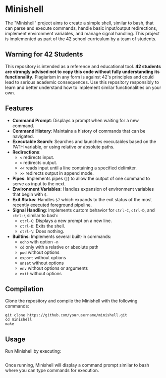 # Minishell

The "Minishell" project aims to create a simple shell, similar to bash, that can parse and execute commands, handle basic input/output redirections, implement environment variables, and manage signal handling. This project is implemented as part of the 42 school curriculum by a team of students.

## Warning for 42 Students

This repository is intended as a reference and educational tool. **42 students are strongly advised not to copy this code without fully understanding its functionality.** Plagiarism in any form is against 42's principles and could lead to serious academic consequences. Use this repository responsibly to learn and better understand how to implement similar functionalities on your own.

## Features

- **Command Prompt**: Displays a prompt when waiting for a new command.
- **Command History**: Maintains a history of commands that can be navigated.
- **Executable Search**: Searches and launches executables based on the PATH variable, or using relative or absolute paths.
- **Redirections**:
  - `<` redirects input.
  - `>` redirects output.
  - `<<` reads input until a line containing a specified delimiter.
  - `>>` redirects output in append mode.
- **Pipes**: Implements pipes (`|`) to allow the output of one command to serve as input to the next.
- **Environment Variables**: Handles expansion of environment variables that begin with `$`.
- **Exit Status**: Handles `$?` which expands to the exit status of the most recently executed foreground pipeline.
- **Signal Handling**: Implements custom behavior for `ctrl-C`, `ctrl-D`, and `ctrl-\` similar to bash:
  - `ctrl-C`: Displays a new prompt on a new line.
  - `ctrl-D`: Exits the shell.
  - `ctrl-\`: Does nothing.
- **Builtins**: Implements several built-in commands:
  - `echo` with option `-n`
  - `cd` only with a relative or absolute path
  - `pwd` without options
  - `export` without options
  - `unset` without options
  - `env` without options or arguments
  - `exit` without options

## Compilation

Clone the repository and compile the Minishell with the following commands:

```
git clone https://github.com/yourusername/minishell.git
cd minishell
make
```
## Usage

Run Minishell by executing:

```./minishell
```

Once running, Minishell will display a command prompt similar to bash where you can type commands for execution.

